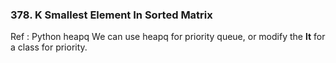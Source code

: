 ### 378. K Smallest Element In Sorted Matrix
Ref : Python heapq
We can use heapq for priority queue, or modify the __lt__ for a class for priority.
